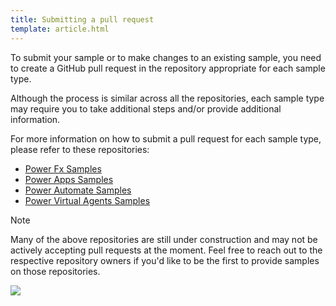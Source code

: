 ```yaml
---
title: Submitting a pull request
template: article.html
---
```


To submit your sample or to make changes to an existing sample, you need to create a GitHub pull request in the repository appropriate for each sample type.

Although the process is similar across all the repositories, each sample type may require you to take additional steps and/or provide additional information. 

For more information on how to submit a pull request for each sample type, please refer to these repositories:

- [Power Fx Samples](https://github.com/pnp/powerfx-samples)
- [Power Apps Samples](https://github.com/pnp/powerapps-samples)
- [Power Automate Samples](https://github.com/pnp/powerautomate-samples)
- [Power Virtual Agents Samples](https://github.com/pnp/powerva-samples)

> [!NOTE]
> Many of the above repositories are still under construction and may not be actively accepting pull requests at the moment. Feel free to reach out to the respective repository owners if you'd like to be the first to provide samples on those repositories.

<img src="https://telemetry.sharepointpnp.com/powerplatform-samples/docs/contributing/pullrequest" />